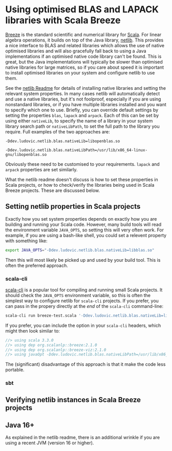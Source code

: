 # Using optimised BLAS and LAPACK libraries with Scala Breeze

[Breeze](https://github.com/scalanlp/breeze) is the standard scientific and numerical library for [Scala](https://www.scala-lang.org/). For linear algebra operations, it builds on top of the Java library, [netlib](https://github.com/luhenry/netlib). This provides a nice interface to BLAS and related libraries which allows the use of native optimised libraries and will also gracefully fall back to using a Java implementations if an optimised native code library can't be found. This is great, but the Java implementations will typically be slower than optimised native libraries for large matrices, so if you care about speed it is important to install optimised libraries on your system and configure netlib to use them.

See the [netlib Readme](https://github.com/luhenry/netlib/blob/master/README.md) for details of installing native libraries and setting the relevant system properties. In many cases netlib will automatically detect and use a native libraries, but it's not foolproof, especially if you are using nonstandard libraries, or if you have multiple libraries installed and you want to specify which one to use. Briefly, you can override default settings by setting the properties `blas`, `lapack` and `arpack`. Each of this can be set by using either `nativeLib`, to specify the name of a library in your system library search path or `nativeLibPath`, to set the full path to the library you require. Full examples of the two approaches are:
```
-Ddev.ludovic.netlib.blas.nativeLib=libopenblas.so

-Ddev.ludovic.netlib.blas.nativeLibPath=/usr/lib/x86_64-linux-gnu/libopenblas.so
```
Obviously these need to be customised to your requirements. `lapack` and `arpack` properties are set similarly.

What the netlib readme doesn't discuss is how to set these properties in Scala projects, or how to check/verify the libraries being used in Scala Breeze projects. These are discussed below.

## Setting netlib properties in Scala projects

Exactly how you set system properties depends on exactly how you are building and running your Scala code. However, many build tools will read the environment variable `JAVA_OPTS`, so setting this will very often work. For example, if you are using a bash-like shell, you could set a relevent property with something like:
```bash
export JAVA_OPTS="-Ddev.ludovic.netlib.blas.nativeLib=libblas.so"
```
Then this will most likely be picked up and used by your build tool. This is often the preferred approach.

### scala-cli

[scala-cli](https://scala-cli.virtuslab.org/) is a popular tool for compiling and running small Scala projects. It should check the `JAVA_OPTS` environment variable, so this is often the simplest way to configure netlib for `scala-cli` projects. If you prefer, you can pass in the propery directly at the _end_ of the `scala-cli` command-line:
```bash
scala-cli run breeze-test.scala '-Ddev.ludovic.netlib.blas.nativeLib=libblas.so' 
```
If you prefer, you can include the option in your `scala-cli` headers, which might then look similar to:
```scala
//> using scala 3.3.0
//> using dep org.scalanlp::breeze:2.1.0
//> using dep org.scalanlp::breeze-viz:2.1.0
//> using javaOpt -Ddev.ludovic.netlib.blas.nativeLibPath=/usr/lib/x86_64-linux-gnu/blas/libblas.so.3.10.0
```
The (significant) disadvantage of this approach is that it make the code less portable.

### sbt



## Verifying netlib instances in Scala Breeze projects



## Java 16+

As explained in the netlib readme, there is an additional wrinkle if you are using a recent JVM (version 16 or higher).
